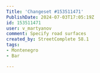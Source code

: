 ```yaml
---
Title: 'Changeset #153511471'
PublishDate: 2024-07-03T17:05:19Z
id: 153511471
user: v_martyanov
comment: Specify road surfaces
created_by: StreetComplete 58.1
tags:
- Montenegro
- Bar

---
```

